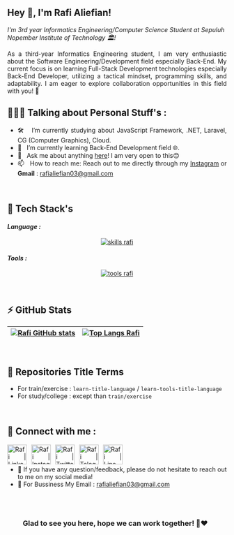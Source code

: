 ## Hey 👋, I'm Rafi Aliefian!
  
*I'm 3rd year Informatics Engineering/Computer Science Student at Sepuluh Nopember Institute of Technology 🏛️!*

<div align=justify>
As a third-year Informatics Engineering student, I am very enthusiastic about the Software Engineering/Development field especially Back-End. My current  focus is on learning Full-Stack Development technologies especially Back-End Developer, utilizing a tactical mindset, programming skills, and adaptability. I am eager to  explore collaboration opportunities in this field with you! 🙌
</br>

## 👱🏻‍♂️ Talking about Personal Stuff's :
- 🛠 &nbsp; I’m currently studying about JavaScript Framework, .NET, Laravel, CG (Computer Graphics), Cloud.
- 🚀 &nbsp; I’m currently learning Back-End Development field 🌐.
- 💬 &nbsp; Ask me about anything [here](https://github.com/rafifiaan/rafifiaan/issues/11)! I am very open to this😊
- 📫 &nbsp; How to reach me: Reach out to me directly through my [Instagram](https://instagram.com/rafifiaan) or **Gmail** : rafialiefian03@gmail.com
</br>

## 🔨 Tech Stack's

<h4><i>Language :</i></h4>
<p align="center">
  <a href="https://skillicons.dev">
    <img src="https://skillicons.dev/icons?i=html,css,js,c,cpp,java,py,r" alt="skills rafi"/>
  </a>
</p>

<h4><i>Tools :</i></h4>
<p align="center">
  <a href="https://skillicons.dev">
    <img src="https://skillicons.dev/icons?i=git,postgres,docker,jest,linux,nodejs,matlab,powershell" alt="tools rafi"/>
  </a>
</p>
</br>

## ⚡ GitHub Stats

| [![Rafi GitHub stats](https://github-readme-stats.vercel.app/api?username=rafifiaan)](https://github.com/anuraghazra/github-readme-stats) | [![Top Langs Rafi](https://github-readme-stats.vercel.app/api/top-langs/?username=rafifiaan&layout=compact&)](https://github.com/anuraghazra/github-readme-stats) |
|---|---|
</br>

## 📃 Repositories Title Terms

- For train/exercise : `learn-title-language` / `learn-tools-title-language`
- For study/college : except than `train/exercise`
</br>

## 🤝 Connect with me :

<a href="https://www.linkedin.com/in/rafifiaanpr/"><img align="left" src="https://user-images.githubusercontent.com/91828276/209475797-23ec9742-321e-41cb-b067-483fc982ffa5.svg" alt="Rafi | LinkedIn" width="45px" style="margin-right: 10px;" /></a> 
<a href="https://www.instagram.com/rafifiaan/"><img align="left" src="https://user-images.githubusercontent.com/91828276/209475747-11a55c3c-db08-4524-9a3b-59afc4d044e4.svg" alt="Rafi | Instagram" width="45px" style="margin-right: 10px;" /></a>
<a href="https://twitter.com/xfcrwd"><img align="left" src="https://user-images.githubusercontent.com/91828276/209475855-b819d4de-baa8-4c8a-8d44-6113204a1255.svg" alt="Rafi | Twitter" width="45px" style="margin-right: 10px;" /></a>
<a href="https://telegram.me/mrcless"><img align="left" src="https://user-images.githubusercontent.com/91828276/209475906-818df514-d89a-49f2-a111-a6379b931832.svg" alt="Rafi | Telegram" width="45px" style="margin-right: 10px;" /></a>
<a href="https://line.me/ti/p/~rafff3"><img align="left" src="https://user-images.githubusercontent.com/91828276/209476147-82d9b782-a284-4899-a0c9-a5bf07a68458.svg" alt="Rafi | Line" width="45px" style="margin-right: 10px;" /></a>
</br>
</br>
- 💬 If you have any question/feedback, please do not hesitate to reach out to me on my social media!
- 📩 For Bussiness My Email : rafialiefian03@gmail.com
</br>
</br>

<div align="center">

### Glad to see you here, hope we can work together!  🙌❤️ &nbsp; 

</div>
